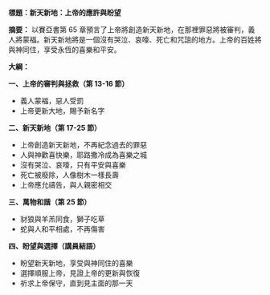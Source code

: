 **標題：新天新地：上帝的應許與盼望**

**摘要：**
以賽亞書第 65 章預言了上帝將創造新天新地，在那裡罪惡將被審判，義人將蒙福。新天新地將是一個沒有哭泣、哀嚎、死亡和咒詛的地方。上帝的百姓將與神同住，享受永恆的喜樂和平安。

**大綱：**

**一、上帝的審判與拯救（第 13-16 節）**
* 義人蒙福，惡人受罰
* 上帝更新大地，賜予新名字

**二、新天新地（第 17-25 節）**
* 上帝創造新天新地，不再紀念過去的罪惡
* 人與神歡喜快樂，耶路撒冷成為喜樂之城
* 沒有哭泣、哀嚎，只有平安與喜樂
* 死亡被廢除，人像樹木一樣長壽
* 上帝應允禱告，與人親密相交

**三、萬物和諧（第 25 節）**
* 豺狼與羊羔同食，獅子吃草
* 蛇與人和平相處，不再傷害

**四、盼望與選擇（講員結語）**
* 盼望新天新地，享受與神同住的喜樂
* 選擇順服上帝，見證上帝的更新與恢復
* 祈求上帝保守，直到見主面的那一天